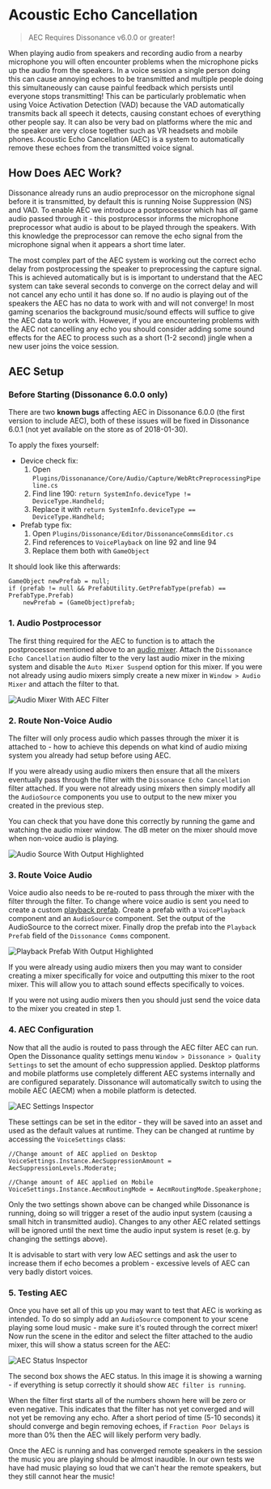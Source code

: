 # Acoustic Echo Cancellation

> AEC Requires Dissonance v6.0.0 or greater!

When playing audio from speakers and recording audio from a nearby microphone you will often encounter problems when the microphone picks up the audio from the speakers. In a voice session a single person doing this can cause annoying echoes to be transmitted and multiple people doing this simultaneously can cause painful feedback which persists until everyone stops transmitting! This can be particularly problematic when using Voice Activation Detection (VAD) because the VAD automatically transmits back all speech it detects, causing constant echoes of everything other people say. It can also be very bad on platforms where the mic and the speaker are very close together such as VR headsets and mobile phones. Acoustic Echo Cancellation (AEC) is a system to automatically remove these echoes from the transmitted voice signal.

## How Does AEC Work?

Dissonance already runs an audio preprocessor on the microphone signal before it is transmitted, by default this is running Noise Suppression (NS) and VAD. To enable AEC we introduce a postprocessor which has _all_ game audio passed through it - this postprocessor informs the microphone preprocessor what audio is about to be played through the speakers. With this knowledge the preprocessor can remove the echo signal from the microphone signal when it appears a short time later.

The most complex part of the AEC system is working out the correct echo delay from postprocessing the speaker to preprocessing the capture signal. This is achieved automatically but is is important to understand that the AEC system can take several seconds to converge on the correct delay and will not cancel any echo until it has done so. If no audio is playing out of the speakers the AEC has no data to work with and will not converge! In most gaming scenarios the background music/sound effects will suffice to give the AEC data to work with. However, if you are encountering problems with the AEC not cancelling any echo you should consider adding some sound effects for the AEC to process such as a short (1-2 second) jingle when a new user joins the voice session.

## AEC Setup

### Before Starting (Dissonance 6.0.0 only)

There are two **known bugs** affecting AEC in Dissonance 6.0.0 (the first version to include AEC), both of these issues will be fixed in Dissonance 6.0.1 (not yet available on the store as of 2018-01-30).

To apply the fixes yourself:

 - Device check fix:
   1. Open `Plugins/Dissonanance/Core/Audio/Capture/WebRtcPreprocessingPipeline.cs`
   2. Find line 190: `return SystemInfo.deviceType != DeviceType.Handheld;`
   3. Replace it with `return SystemInfo.deviceType == DeviceType.Handheld;`
 - Prefab type fix:
   1. Open `Plugins/Dissonance/Editor/DissonanceCommsEditor.cs`
   2. Find references to `VoicePlayback` on line 92 and line 94
   3. Replace them both with `GameObject`

It should look like this afterwards:

```
GameObject newPrefab = null; 
if (prefab != null && PrefabUtility.GetPrefabType(prefab) == PrefabType.Prefab)
    newPrefab = (GameObject)prefab;
```

### 1. Audio Postprocessor

The first thing required for the AEC to function is to attach the postprocessor mentioned above to an [audio mixer](https://docs.unity3d.com/Manual/AudioMixer.html). Attach the `Dissonance Echo Cancellation` audio filter to the very last audio mixer in the mixing system and disable the `Auto Mixer Suspend` option for this mixer. If you were not already using audio mixers simply create a new mixer in `Window > Audio Mixer` and attach the filter to that.

![Audio Mixer With AEC Filter](/images/AudioMixer_WithAecFilter.png)

### 2. Route Non-Voice Audio

The filter will only process audio which passes through the mixer it is attached to - how to achieve this depends on what kind of audio mixing system you already had setup before using AEC.

If you were already using audio mixers then ensure that all the mixers eventually pass through the filter with the `Dissonance Echo Cancellation` filter attached. If you were not already using mixers then simply modify all the `AudioSource` components you use to output to the new mixer you created in the previous step.

You can check that you have done this correctly by running the game and watching the audio mixer window. The dB meter on the mixer should move when non-voice audio is playing.

![Audio Source With Output Highlighted](/images/AudioSource_OutputHighlighted.png)

### 3. Route Voice Audio

Voice audio also needs to be re-routed to pass through the mixer with the filter through the filter. To change where voice audio is sent you need to create a custom [playback prefab](/Tutorials/Playback-Prefab). Create a prefab with a `VoicePlayback` component and an `AudioSource` component. Set the output of the AudioSource to the correct mixer. Finally drop the prefab into the `Playback Prefab` field of the `Dissonance Comms` component.

![Playback Prefab With Output Highlighted](/images/PlaybackPrefab_OutputHighlighted.png)

If you were already using audio mixers then you may want to consider creating a mixer specifically for voice and outputting this mixer to the root mixer. This will allow you to attach sound effects specifically to voices.

If you were not using audio mixers then you should just send the voice data to the mixer you created in step 1.

### 4. AEC Configuration

Now that all the audio is routed to pass through the AEC filter AEC can run. Open the Dissonance quality settings menu `Window > Dissonance > Quality Settings` to set the amount of echo suppression applied. Desktop platforms and mobile platforms use completely different AEC systems internally and are configured separately. Dissonance will automatically switch to using the mobile AEC (AECM) when a mobile platform is detected.

![AEC Settings Inspector](/images/AecSettings.png)

These settings can be set in the editor - they will be saved into an asset and used as the default values at runtime. They can be changed at runtime by accessing the `VoiceSettings` class:

```
//Change amount of AEC applied on Desktop
VoiceSettings.Instance.AecSuppressionAmount = AecSuppressionLevels.Moderate;

//Change amount of AEC applied on Mobile
VoiceSettings.Instance.AecmRoutingMode = AecmRoutingMode.Speakerphone;
```

Only the two settings shown above can be changed while Dissonance is running, doing so will trigger a reset of the audio input system (causing a small hitch in transmitted audio). Changes to any other AEC related settings will be ignored until the next time the audio input system is reset (e.g. by changing the settings above).

It is advisable to start with very low AEC settings and ask the user to increase them if echo becomes a problem - excessive levels of AEC can very badly distort voices.

### 5. Testing AEC

Once you have set all of this up you may want to test that AEC is working as intended. To do so simply add an `AudioSource` component to your scene playing some loud music - make sure it's routed through the correct mixer! Now run the scene in the editor and select the filter attached to the audio mixer, this will show a status screen for the AEC:

![AEC Status Inspector](/images/AecStatus.png)

The second box shows the AEC status. In this image it is showing a warning - if everything is setup correctly it should show `AEC filter is running`.

When the filter first starts all of the numbers shown here will be zero or even negative. This indicates that the filter has not yet converged and will not yet be removing any echo. After a short period of time (5-10 seconds) it should converge and begin removing echoes, if `Fraction Poor Delays` is more than 0% then the AEC will likely perform very badly.

Once the AEC is running and has converged remote speakers in the session the music you are playing should be almost inaudible. In our own tests we have had music playing so loud that we can't hear the remote speakers, but they still cannot hear the music! 